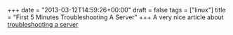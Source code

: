 +++
date = "2013-03-12T14:59:26+00:00"
draft = false
tags = ["linux"]
title = "First 5 Minutes Troubleshooting A Server"
+++
A very nice article about [troubleshooting a server](http://devo.ps/blog/2013/03/06/troubleshooting-5minutes-on-a-yet-unknown-box.html)
